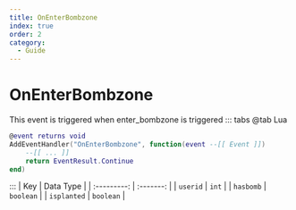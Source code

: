 ```yaml
---
title: OnEnterBombzone
index: true
order: 2
category:
  - Guide
---
```


# OnEnterBombzone
This event is triggered when enter_bombzone is triggered
::: tabs
@tab Lua
```lua
@event returns void
AddEventHandler("OnEnterBombzone", function(event --[[ Event ]])
    --[[ ... ]]
    return EventResult.Continue
end)
```

:::
|     Key     | Data Type |
| :---------: | :-------: |
|   `userid`  |   `int`   |
|  `hasbomb`  | `boolean` |
| `isplanted` | `boolean` |
